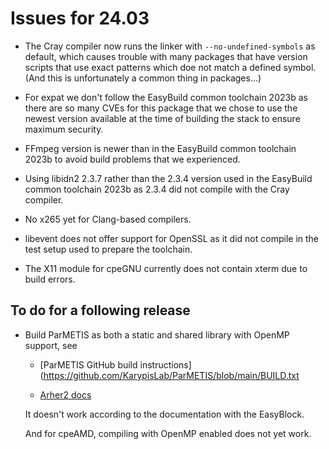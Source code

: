 # Issues for 24.03

-   The Cray compiler now runs the linker with `--no-undefined-symbols` as default,
    which causes trouble with many packages that have version scripts that use exact
    patterns which doe not match a defined symbol. (And this is unfortunately a common
    thing in packages...)

-   For expat we don't follow the EasyBuild common toolchain 2023b as there are so 
    many CVEs for this package that we chose to use the newest version available at 
    the time of building the stack to ensure maximum security.
    
-   FFmpeg version is newer than in the EasyBuild common toolchain 2023b to avoid
    build problems that we experienced.

-   Using libidn2 2.3.7 rather than the 2.3.4 version used in the EasyBuild common 
    toolchain 2023b as 2.3.4 did not compile with the Cray compiler. 
    
-   No x265 yet for Clang-based compilers.

-   libevent does not offer support for OpenSSL as it did not compile in the test setup
    used to prepare the toolchain. 

-   The X11 module for cpeGNU currently does not contain xterm due to build errors.


## To do for a following release

-   Build ParMETIS as both a static and shared library with OpenMP support, see

    -   [ParMETIS GitHub build instructions](https://github.com/KarypisLab/ParMETIS/blob/main/BUILD.txt
    
    -   [Arher2 docs]( https://docs.archer2.ac.uk/software-libraries/metis/)
    
    It doesn't work according to the documentation with the EasyBlock.

    And for cpeAMD, compiling with OpenMP enabled does not yet work.

